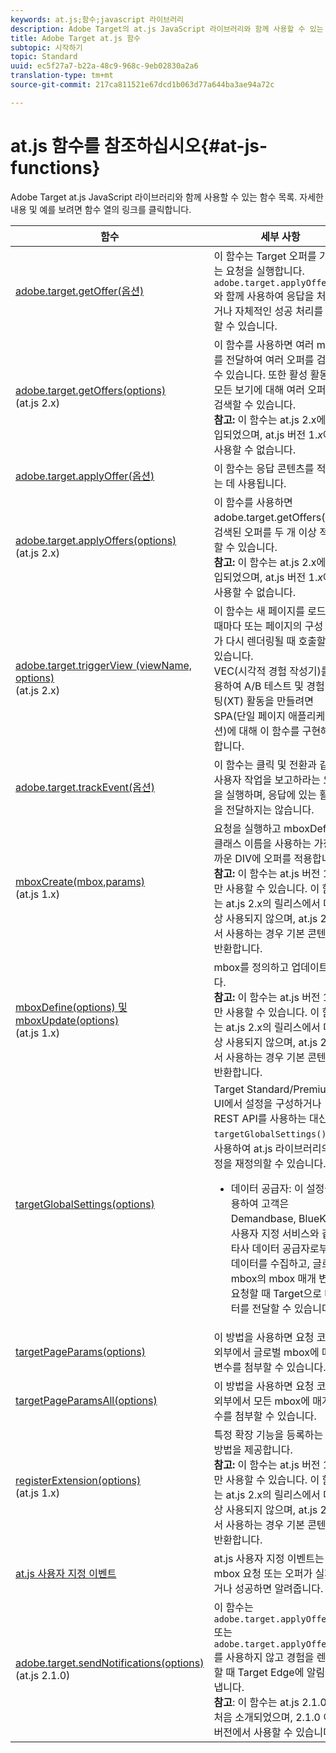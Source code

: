 ```yaml
---
keywords: at.js;함수;javascript 라이브러리
description: Adobe Target의 at.js JavaScript 라이브러리와 함께 사용할 수 있는 함수 목록.
title: Adobe Target at.js 함수
subtopic: 시작하기
topic: Standard
uuid: ec5f27a7-b22a-48c9-968c-9eb02830a2a6
translation-type: tm+mt
source-git-commit: 217ca811521e67dcd1b063d77a644ba3ae94a72c

---
```



# at.js 함수를 참조하십시오{#at-js-functions}

Adobe Target at.js JavaScript 라이브러리와 함께 사용할 수 있는 함수 목록. 자세한 내용 및 예를 보려면 함수 열의 링크를 클릭합니다.

| 함수 | 세부 사항 |
| --- | --- | 
| [adobe.target.getOffer(옵션)](/help/c-implementing-target/c-implementing-target-for-client-side-web/adobe-target-getoffer.md) | 이 함수는 Target 오퍼를 가져오는 요청을 실행합니다. `adobe.target.applyOffer()`와 함께 사용하여 응답을 처리하거나 자체적인 성공 처리를 사용할 수 있습니다. |
| [adobe.target.getOffers(options)](/help/c-implementing-target/c-implementing-target-for-client-side-web/adobe-target-getoffers-atjs-2.md)<br>(at.js 2.x) | 이 함수를 사용하면 여러 mbox를 전달하여 여러 오퍼를 검색할 수 있습니다. 또한 활성 활동의 모든 보기에 대해 여러 오퍼를 검색할 수 있습니다.<br>**참고:** 이 함수는 at.js 2.x에서 도입되었으며, at.js 버전 1.*x*&#x200B;에는 사용할 수 없습니다. |
| [adobe.target.applyOffer(옵션)](/help/c-implementing-target/c-implementing-target-for-client-side-web/adobe-target-applyoffer.md) | 이 함수는 응답 콘텐츠를 적용하는 데 사용됩니다. |
| [adobe.target.applyOffers(options)](/help/c-implementing-target/c-implementing-target-for-client-side-web/adobe-target-applyoffers-atjs-2.md)<br>(at.js 2.x) | 이 함수를 사용하면 adobe.target.getOffers()로 검색된 오퍼를 두 개 이상 적용할 수 있습니다.<br>**참고:** 이 함수는 at.js 2.x에서 도입되었으며, at.js 버전 1.*x*&#x200B;에는 사용할 수 없습니다. |
| [adobe.target.triggerView (viewName, options)](/help/c-implementing-target/c-implementing-target-for-client-side-web/adobe-target-triggerview-atjs-2.md)<br>(at.js 2.x) | 이 함수는 새 페이지를 로드할 때마다 또는 페이지의 구성 요소가 다시 렌더링될 때 호출할 수 있습니다.<br> VEC(시각적 경험 작성기)를 사용하여 A/B 테스트 및 경험 타깃팅(XT) 활동을 만들려면 SPA(단일 페이지 애플리케이션)에 대해 이 함수를 구현해야 합니다. |
| [adobe.target.trackEvent(옵션)](/help/c-implementing-target/c-implementing-target-for-client-side-web/adobe-target-trackevent.md) | 이 함수는 클릭 및 전환과 같은 사용자 작업을 보고하라는 요청을 실행하며, 응답에 있는 활동을 전달하지는 않습니다. |
| [mboxCreate(mbox,params)](/help/c-implementing-target/c-implementing-target-for-client-side-web/mboxcreate-atjs.md)<br>(at.js 1.x) | 요청을 실행하고 mboxDefault 클래스 이름을 사용하는 가장 가까운 DIV에 오퍼를 적용합니다.<br>**참고:** 이 함수는 at.js 버전 1.*x*&#x200B;에만 사용할 수 있습니다. 이 함수는 at.js 2.x의 릴리스에서 더 이상 사용되지 않으며, at.js 2.x에서 사용하는 경우 기본 콘텐츠를 반환합니다. |
| [mboxDefine(options) 및 mboxUpdate(options)](/help/c-implementing-target/c-implementing-target-for-client-side-web/mboxdefine-mboxupdate-atjs-1x.md)<br>(at.js 1.x) | mbox를 정의하고 업데이트합니다.<br>**참고:** 이 함수는 at.js 버전 1.*x*&#x200B;에만 사용할 수 있습니다. 이 함수는 at.js 2.x의 릴리스에서 더 이상 사용되지 않으며, at.js 2.x에서 사용하는 경우 기본 콘텐츠를 반환합니다. |
| [targetGlobalSettings(options)](/help/c-implementing-target/c-implementing-target-for-client-side-web/targetgobalsettings.md) | Target Standard/Premium UI에서 설정을 구성하거나 REST API를 사용하는 대신 `targetGlobalSettings()`를 사용하여 at.js 라이브러리의 설정을 재정의할 수 있습니다.<ul><li>데이터 공급자: 이 설정을 사용하여 고객은 Demandbase, BlueKai 및 사용자 지정 서비스와 같은 타사 데이터 공급자로부터 데이터를 수집하고, 글로벌 mbox의 mbox 매개 변수가 요청할 때 Target으로 데이터를 전달할 수 있습니다.</li></ul> |
| [targetPageParams(options)](/help/c-implementing-target/c-implementing-target-for-client-side-web/targetpageparams.md) | 이 방법을 사용하면 요청 코드의 외부에서 글로벌 mbox에 매개 변수를 첨부할 수 있습니다. |
| [targetPageParamsAll(options)](/help/c-implementing-target/c-implementing-target-for-client-side-web/targetpageparamsall.md) | 이 방법을 사용하면 요청 코드의 외부에서 모든 mbox에 매개 변수를 첨부할 수 있습니다. |
| [registerExtension(options)](/help/c-implementing-target/c-implementing-target-for-client-side-web/registerextension-atjs-1x.md)<br>(at.js 1.x) | 특정 확장 기능을 등록하는 표준 방법을 제공합니다.<br>**참고:** 이 함수는 at.js 버전 1.*x*&#x200B;에만 사용할 수 있습니다. 이 함수는 at.js 2.x의 릴리스에서 더 이상 사용되지 않으며, at.js 2.x에서 사용하는 경우 기본 콘텐츠를 반환합니다. |
| [at.js 사용자 지정 이벤트](/help/c-implementing-target/c-implementing-target-for-client-side-web/atjs-custom-events.md) | at.js 사용자 지정 이벤트는 mbox 요청 또는 오퍼가 실패하거나 성공하면 알려줍니다. |
| [adobe.target.sendNotifications(options)](/help/c-implementing-target/c-implementing-target-for-client-side-web/adobe.target.sendnotifications-atjs-21.md)<br>(at.js 2.1.0) | 이 함수는 `adobe.target.applyOffer()` 또는 `adobe.target.applyOffers()`를 사용하지 않고 경험을 렌더링할 때 Target Edge에 알림을 보냅니다.<br>**참고**: 이 함수는 at.js 2.1.0에서 처음 소개되었으며, 2.1.0 이상 버전에서 사용할 수 있습니다. |

